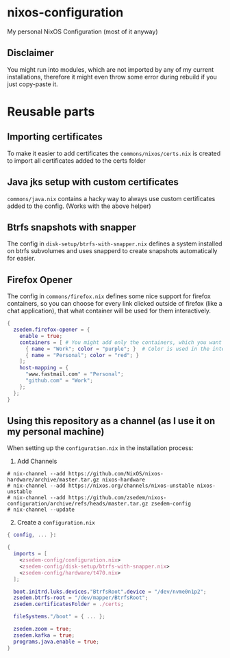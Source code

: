 # nixos-configuration
My personal NixOS Configuration (most of it anyway)

## Disclaimer
You might run into modules, which are not imported by any of my
current installations, therefore it might even throw some error
during rebuild if you just copy-paste it.

# Reusable parts

## Importing certificates
To make it easier to add certificates the `commons/nixos/certs.nix`
is created to import all certificates added to the certs folder

## Java jks setup with custom certificates

`commons/java.nix` contains a hacky way to always use custom
certificates added to the config. (Works with the above helper)

## Btrfs snapshots with snapper

The config in `disk-setup/btrfs-with-snapper.nix` defines a system
installed on btrfs subvolumes and uses snapperd to create snapshots
automatically for easier.

## Firefox Opener
The config in `commons/firefox.nix` defines some nice support for firefox containers, so
you can choose for every link clicked outside of firefox (like a chat application), that
what container will be used for them interactively.

```nix
{
  zsedem.firefox-opener = {
    enable = true;
    containers = [ # You might add only the containers, which you want to use for pages from external applications
      { name = "Work"; color = "purple"; }  # Color is used in the interactive page
      { name = "Personal"; color = "red"; }
    ];
    host-mapping = {
      "www.fastmail.com" = "Personal";
      "github.com" = "Work";
    };
  };
}
```

## Using this repository as a channel (as I use it on my personal machine)
When setting up the `configuration.nix` in the installation process:
1. Add Channels
```
# nix-channel --add https://github.com/NixOS/nixos-hardware/archive/master.tar.gz nixos-hardware
# nix-channel --add https://nixos.org/channels/nixos-unstable nixos-unstable
# nix-channel --add https://github.com/zsedem/nixos-configuration/archive/refs/heads/master.tar.gz zsedem-config
# nix-channel --update
```
2. Create a `configuration.nix`
```nix
{ config, ... }:

{
  imports = [
    <zsedem-config/configuration.nix>
    <zsedem-config/disk-setup/btrfs-with-snapper.nix>
    <zsedem-config/hardware/t470.nix>
  ];

  boot.initrd.luks.devices."BtrfsRoot".device = "/dev/nvme0n1p2";
  zsedem.btrfs-root = "/dev/mapper/BtrfsRoot";
  zsedem.certificatesFolder = ./certs;

  fileSystems."/boot" = { ... };

  zsedem.zoom = true;
  zsedem.kafka = true;
  programs.java.enable = true;
}
```

